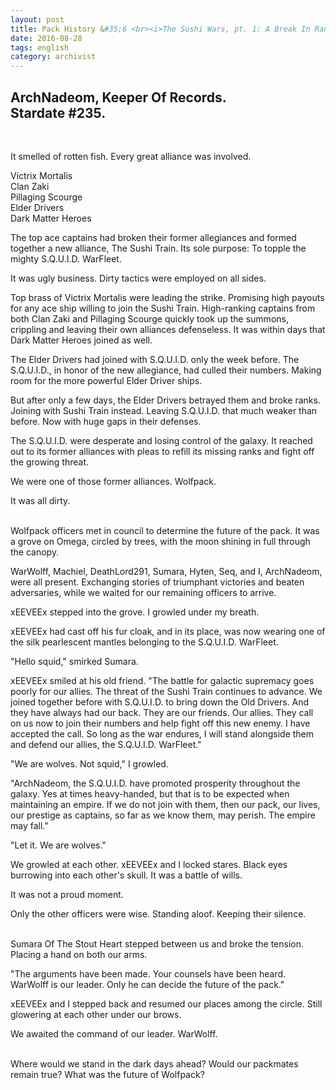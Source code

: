 ```yaml
---
layout: post
title: Pack History &#35;6 <br><i>The Sushi Wars, pt. 1: A Break In Ranks</i>
date: 2016-08-28
tags: english
category: archivist
---
```

ArchNadeom, Keeper Of Records.<br>Stardate #235.
------------------------------------------------
&nbsp; 

It smelled of rotten fish. Every great alliance was involved.

Victrix Mortalis  
Clan Zaki  
Pillaging Scourge  
Elder Drivers  
Dark Matter Heroes  

The top ace captains had broken their former allegiances and formed together a new alliance, The Sushi Train. Its sole purpose: To topple the mighty S.Q.U.I.D. WarFleet.

It was ugly business. Dirty tactics were employed on all sides.

Top brass of Victrix Mortalis were leading the strike. Promising high payouts for any ace ship willing to join the Sushi Train. High-ranking captains from both Clan Zaki and Pillaging Scourge quickly took up the summons, crippling and leaving their own alliances defenseless. It was within days that Dark Matter Heroes joined as well.

The Elder Drivers had joined with S.Q.U.I.D. only the week before. The S.Q.U.I.D., in honor of the new allegiance, had culled their numbers. Making room for the more powerful Elder Driver ships. 

But after only a few days, the Elder Drivers betrayed them and broke ranks. Joining with Sushi Train instead. Leaving S.Q.U.I.D. that much weaker than before. Now with huge gaps in their defenses.

The S.Q.U.I.D. were desperate and losing control of the galaxy. It reached out to its former alliances with pleas to refill its missing ranks and fight off the growing threat.

We were one of those former alliances. Wolfpack.

It was all dirty.  
&nbsp; 

Wolfpack officers met in council to determine the future of the pack. It was a grove on Omega, circled by trees, with the moon shining in full through the canopy.

WarWolff, Machiel, DeathLord291, Sumara, Hyten, Seq, and I, ArchNadeom, were all present. Exchanging stories of triumphant victories and beaten adversaries, while we waited for our remaining officers to arrive.

xEEVEEx stepped into the grove. I growled under my breath.

xEEVEEx had cast off his fur cloak, and in its place, was now wearing one of the silk pearlescent mantles belonging to the S.Q.U.I.D. WarFleet.

"Hello squid," smirked Sumara.

xEEVEEx smiled at his old friend. 
"The battle for galactic supremacy goes poorly for our allies. The threat of the Sushi Train continues to advance. We joined together before with S.Q.U.I.D. to bring down the Old Drivers. And they have always had our back. They are our friends. Our allies. They call on us now to join their numbers and help fight off this new enemy. I have accepted the call. So long as the war endures, I will stand alongside them and defend our allies, the S.Q.U.I.D. WarFleet."

"We are wolves. Not squid," I growled.

"ArchNadeom, the S.Q.U.I.D. have promoted prosperity throughout the galaxy. Yes at times heavy-handed, but that is to be expected when maintaining an empire. If we do not join with them, then our pack, our lives, our prestige as captains, so far as we know them, may perish. The empire may fall."

"Let it. We are wolves."

We growled at each other. xEEVEEx and I locked stares. Black eyes burrowing into each other's skull. It was a battle of wills.

It was not a proud moment. 

Only the other officers were wise. Standing aloof. Keeping their silence.  
&nbsp; 

Sumara Of The Stout Heart stepped between us and broke the tension. Placing a hand on both our arms.

"The arguments have been made. Your counsels have been heard. WarWolff is our leader. Only he can decide the future of the pack."

xEEVEEx and I stepped back and resumed our places among the circle. Still glowering at each other under our brows. 

We awaited the command of our leader. WarWolff.  
&nbsp; 

Where would we stand in the dark days ahead? Would our packmates remain true? What was the future of Wolfpack?